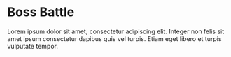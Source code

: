 # Boss Battle

Lorem ipsum dolor sit amet, consectetur adipiscing elit. Integer non felis sit amet ipsum consectetur dapibus quis vel turpis. Etiam eget libero et turpis vulputate tempor.
